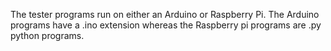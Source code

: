 The tester programs run on either an Arduino or Raspberry Pi.  The Arduino programs have a .ino extension whereas the Raspberry pi programs are .py python programs.

